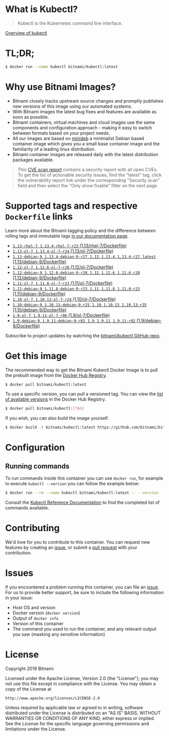 
# What is Kubectl?

> Kubectl is the Kubernetes command line interface.

[Overview of kubectl](https://kubernetes.io/docs/reference/kubectl/overview/)

# TL;DR;

```bash
$ docker run --name kubectl bitnami/kubectl:latest
```

# Why use Bitnami Images?

* Bitnami closely tracks upstream source changes and promptly publishes new versions of this image using our automated systems.
* With Bitnami images the latest bug fixes and features are available as soon as possible.
* Bitnami containers, virtual machines and cloud images use the same components and configuration approach - making it easy to switch between formats based on your project needs.
* All our images are based on [minideb](https://github.com/bitnami/minideb) a minimalist Debian based container image which gives you a small base container image and the familiarity of a leading linux distribution.
* Bitnami container images are released daily with the latest distribution packages available.


> This [CVE scan report](https://quay.io/repository/bitnami/kubectl?tab=tags) contains a security report with all open CVEs. To get the list of actionable security issues, find the "latest" tag, click the vulnerability report link under the corresponding "Security scan" field and then select the "Only show fixable" filter on the next page.

# Supported tags and respective `Dockerfile` links

Learn more about the Bitnami tagging policy and the difference between rolling tags and immutable tags [in our documentation page](https://docs.bitnami.com/containers/how-to/understand-rolling-tags-containers/).


* [`1.13-rhel-7`, `1.13.4-rhel-7-r23` (1.13/rhel-7/Dockerfile)](https://github.com/bitnami/bitnami-docker-kubectl/blob/1.13.4-rhel-7-r23/1.13/rhel-7/Dockerfile)
* [`1.13-ol-7`, `1.13.4-ol-7-r24` (1.13/ol-7/Dockerfile)](https://github.com/bitnami/bitnami-docker-kubectl/blob/1.13.4-ol-7-r24/1.13/ol-7/Dockerfile)
* [`1.13-debian-9`, `1.13.4-debian-9-r27`, `1.13`, `1.13.4`, `1.13.4-r27`, `latest` (1.13/debian-9/Dockerfile)](https://github.com/bitnami/bitnami-docker-kubectl/blob/1.13.4-debian-9-r27/1.13/debian-9/Dockerfile)
* [`1.12-ol-7`, `1.12.6-ol-7-r26` (1.12/ol-7/Dockerfile)](https://github.com/bitnami/bitnami-docker-kubectl/blob/1.12.6-ol-7-r26/1.12/ol-7/Dockerfile)
* [`1.12-debian-9`, `1.12.6-debian-9-r28`, `1.12`, `1.12.6`, `1.12.6-r28` (1.12/debian-9/Dockerfile)](https://github.com/bitnami/bitnami-docker-kubectl/blob/1.12.6-debian-9-r28/1.12/debian-9/Dockerfile)
* [`1.11-ol-7`, `1.11.8-ol-7-r23` (1.11/ol-7/Dockerfile)](https://github.com/bitnami/bitnami-docker-kubectl/blob/1.11.8-ol-7-r23/1.11/ol-7/Dockerfile)
* [`1.11-debian-9`, `1.11.8-debian-9-r23`, `1.11`, `1.11.8`, `1.11.8-r23` (1.11/debian-9/Dockerfile)](https://github.com/bitnami/bitnami-docker-kubectl/blob/1.11.8-debian-9-r23/1.11/debian-9/Dockerfile)
* [`1.10-ol-7`, `1.10.13-ol-7-r24` (1.10/ol-7/Dockerfile)](https://github.com/bitnami/bitnami-docker-kubectl/blob/1.10.13-ol-7-r24/1.10/ol-7/Dockerfile)
* [`1.10-debian-9`, `1.10.13-debian-9-r25`, `1.10`, `1.10.13`, `1.10.13-r25` (1.10/debian-9/Dockerfile)](https://github.com/bitnami/bitnami-docker-kubectl/blob/1.10.13-debian-9-r25/1.10/debian-9/Dockerfile)
* [`1.9-ol-7`, `1.9.11-ol-7-r86` (1.9/ol-7/Dockerfile)](https://github.com/bitnami/bitnami-docker-kubectl/blob/1.9.11-ol-7-r86/1.9/ol-7/Dockerfile)
* [`1.9-debian-9`, `1.9.11-debian-9-r82`, `1.9`, `1.9.11`, `1.9.11-r82` (1.9/debian-9/Dockerfile)](https://github.com/bitnami/bitnami-docker-kubectl/blob/1.9.11-debian-9-r82/1.9/debian-9/Dockerfile)

Subscribe to project updates by watching the [bitnami/kubectl GitHub repo](https://github.com/bitnami/bitnami-docker-kubectl).

# Get this image

The recommended way to get the Bitnami Kubectl Docker Image is to pull the prebuilt image from the [Docker Hub Registry](https://hub.docker.com/r/bitnami/kubectl).

```bash
$ docker pull bitnami/kubectl:latest
```

To use a specific version, you can pull a versioned tag. You can view the [list of available versions](https://hub.docker.com/r/bitnami/kubectl/tags/) in the Docker Hub Registry.

```bash
$ docker pull bitnami/kubectl:[TAG]
```

If you wish, you can also build the image yourself.

```bash
$ docker build -t bitnami/kubectl:latest https://github.com/bitnami/bitnami-docker-kubectl.git
```

# Configuration

## Running commands

To run commands inside this container you can use `docker run`, for example to execute `kubectl --version` you can follow the example below:

```bash
$ docker run --rm --name kubectl bitnami/kubectl:latest -- --version
```

Consult the [Kubectl Reference Documentation](https://kubernetes.io/docs/reference/generated/kubectl/kubectl-commands) to find the completed list of commands available.

# Contributing

We'd love for you to contribute to this container. You can request new features by creating an [issue](https://github.com/bitnami/bitnami-docker-kubectl/issues), or submit a [pull request](https://github.com/bitnami/bitnami-docker-kubectl/pulls) with your contribution.

# Issues

If you encountered a problem running this container, you can file an [issue](https://github.com/bitnami/bitnami-docker-kubectl/issues). For us to provide better support, be sure to include the following information in your issue:

- Host OS and version
- Docker version (`docker version`)
- Output of `docker info`
- Version of this container
- The command you used to run the container, and any relevant output you saw (masking any sensitive information)

# License

Copyright 2019 Bitnami

Licensed under the Apache License, Version 2.0 (the "License");
you may not use this file except in compliance with the License.
You may obtain a copy of the License at

    http://www.apache.org/licenses/LICENSE-2.0

Unless required by applicable law or agreed to in writing, software
distributed under the License is distributed on an "AS IS" BASIS,
WITHOUT WARRANTIES OR CONDITIONS OF ANY KIND, either express or implied.
See the License for the specific language governing permissions and
limitations under the License.
